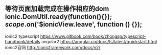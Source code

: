 等待页面加载完成在操作相应的dom
ionic.DomUtil.ready(function(){});
$scope.$on('$ionicView.leave', function () {});
----------------------------------------
ionic2
typescript https://www.gitbook.com/book/zhongsp/typescript-handbook/details
angular2  https://angular.cn/docs/ts/latest/quickstart.html
ionic2官网 http://ionicframework.com/docs/v2/
